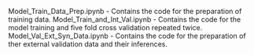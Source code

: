Model_Train_Data_Prep.ipynb - Contains the code for the preparation of training data.
Model_Train_and_Int_Val.ipynb - Contains the code for the model training and five fold cross validation repeated twice. 
Model_Val_Ext_Syn_Data.ipynb - Contains the code for the preparation of ther external validation data and their inferences.
